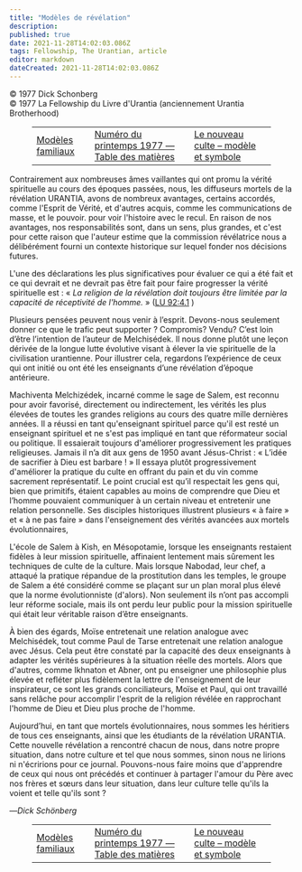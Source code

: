 ```yaml
---
title: "Modèles de révélation"
description: 
published: true
date: 2021-11-28T14:02:03.086Z
tags: Fellowship, The Urantian, article
editor: markdown
dateCreated: 2021-11-28T14:02:03.086Z
---
```


<p class="v-card v-sheet theme--light grey lighten-3 px-2">© 1977 Dick Schonberg<br>© 1977 La Fellowship du Livre d'Urantia (anciennement Urantia Brotherhood)</p>
<figure class="table chapter-navigator">
  <table>
    <tbody>
      <tr>
        <td>
        <a href="/fr/article/Patsy_and_Tucky_Hayes/Family_Patterns">
          <span class="mdi mdi-arrow-left-drop-circle"></span><span class="pl-2">Modèles familiaux</span>
        </a>
        </td>
        <td>
        <a href="/fr/index/articles_the_urantian#numéro-du-printemps-1977">
          <span class="mdi mdi-book-open-variant"></span><span class="pl-2">Numéro du printemps 1977 — Table des matières</span>
        </a>
        </td>
        <td>
        <a href="/fr/article/Margaret_Graves_Gilbert/The_New_Cult_Pattern_and_Symbol">
          <span class="pr-2">Le nouveau culte – modèle et symbole</span><span class="mdi mdi-arrow-right-drop-circle"></span>
        </a>
        </td>
      </tr>
    </tbody>
  </table>
</figure>



Contrairement aux nombreuses âmes vaillantes qui ont promu la vérité spirituelle au cours des époques passées, nous, les diffuseurs mortels de la révélation URANTIA, avons de nombreux avantages, certains accordés, comme l'Esprit de Vérité, et d'autres acquis, comme les communications de masse, et le pouvoir. pour voir l'histoire avec le recul. En raison de nos avantages, nos responsabilités sont, dans un sens, plus grandes, et c'est pour cette raison que l'auteur estime que la commission révélatrice nous a délibérément fourni un contexte historique sur lequel fonder nos décisions futures.

L'une des déclarations les plus significatives pour évaluer ce qui a été fait et ce qui devrait et ne devrait pas être fait pour faire progresser la vérité spirituelle est : « _La religion de la révélation doit toujours être limitée par la capacité de réceptivité de l'homme._ » ([LU 92:4.1](/fr/The_Urantia_Book/92#p4_1) )

Plusieurs pensées peuvent nous venir à l’esprit. Devons-nous seulement donner ce que le trafic peut supporter ? Compromis? Vendu? C’est loin d’être l’intention de l’auteur de Melchisédek. Il nous donne plutôt une leçon dérivée de la longue lutte évolutive visant à élever la vie spirituelle de la civilisation urantienne. Pour illustrer cela, regardons l’expérience de ceux qui ont initié ou ont été les enseignants d’une révélation d’époque antérieure.

Machiventa Melchizédek, incarné comme le sage de Salem, est reconnu pour avoir favorisé, directement ou indirectement, les vérités les plus élevées de toutes les grandes religions au cours des quatre mille dernières années. Il a réussi en tant qu'enseignant spirituel parce qu'il est resté un enseignant spirituel et ne s'est pas impliqué en tant que réformateur social ou politique. Il essaierait toujours d'améliorer progressivement les pratiques religieuses. Jamais il n’a dit aux gens de 1950 avant Jésus-Christ : « L’idée de sacrifier à Dieu est barbare ! » Il essaya plutôt progressivement d'améliorer la pratique du culte en offrant du pain et du vin comme sacrement représentatif. Le point crucial est qu’il respectait les gens qui, bien que primitifs, étaient capables au moins de comprendre que Dieu et l’homme pouvaient communiquer à un certain niveau et entretenir une relation personnelle. Ses disciples historiques illustrent plusieurs « à faire » et « à ne pas faire » dans l'enseignement des vérités avancées aux mortels évolutionnaires,

L'école de Salem à Kish, en Mésopotamie, lorsque les enseignants restaient fidèles à leur mission spirituelle, affinaient lentement mais sûrement les techniques de culte de la culture. Mais lorsque Nabodad, leur chef, a attaqué la pratique répandue de la prostitution dans les temples, le groupe de Salem a été considéré comme se plaçant sur un plan moral plus élevé que la norme évolutionniste (d'alors). Non seulement ils n’ont pas accompli leur réforme sociale, mais ils ont perdu leur public pour la mission spirituelle qui était leur véritable raison d’être enseignants.

À bien des égards, Moïse entretenait une relation analogue avec Melchisédek, tout comme Paul de Tarse entretenait une relation analogue avec Jésus. Cela peut être constaté par la capacité des deux enseignants à adapter les vérités supérieures à la situation réelle des mortels. Alors que d'autres, comme Ikhnaton et Abner, ont pu enseigner une philosophie plus élevée et refléter plus fidèlement la lettre de l'enseignement de leur inspirateur, ce sont les grands conciliateurs, Moïse et Paul, qui ont travaillé sans relâche pour accomplir l'esprit de la religion révélée en rapprochant l'homme de Dieu et Dieu plus proche de l'homme.

Aujourd’hui, en tant que mortels évolutionnaires, nous sommes les héritiers de tous ces enseignants, ainsi que les étudiants de la révélation URANTIA. Cette nouvelle révélation a rencontré chacun de nous, dans notre propre situation, dans notre culture et tel que nous sommes, sinon nous ne lirions ni n'écririons pour ce journal. Pouvons-nous faire moins que d'apprendre de ceux qui nous ont précédés et continuer à partager l'amour du Père avec nos frères et sœurs dans leur situation, dans leur culture telle qu'ils la voient et telle qu'ils sont ?

—_Dick Schönberg_



<figure class="table chapter-navigator">
  <table>
    <tbody>
      <tr>
        <td>
        <a href="/fr/article/Patsy_and_Tucky_Hayes/Family_Patterns">
          <span class="mdi mdi-arrow-left-drop-circle"></span><span class="pl-2">Modèles familiaux</span>
        </a>
        </td>
        <td>
        <a href="/fr/index/articles_the_urantian#numéro-du-printemps-1977">
          <span class="mdi mdi-book-open-variant"></span><span class="pl-2">Numéro du printemps 1977 — Table des matières</span>
        </a>
        </td>
        <td>
        <a href="/fr/article/Margaret_Graves_Gilbert/The_New_Cult_Pattern_and_Symbol">
          <span class="pr-2">Le nouveau culte – modèle et symbole</span><span class="mdi mdi-arrow-right-drop-circle"></span>
        </a>
        </td>
      </tr>
    </tbody>
  </table>
</figure>
